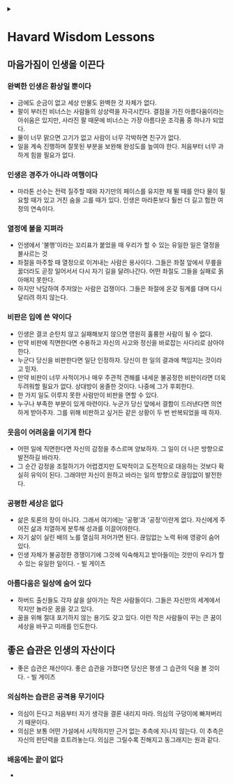 <link rel="stylesheet" type="text/css" href="/css/header.css">
<link rel="stylesheet" type="text/css" href="/css/bootstrap/5.3.0-alpha1/bootstrap.css">
<div class="sticky-top bg-white pt-1 pb-2" id="header-div-max"></div>
<details id="display-none"><summary></summary>
  <script src="/js/header.js" defer="defer"></script>
  <script src="/js/table/numbering.js" defer="defer"></script>
  <script src="/js/bootstrap/5.3.0-alpha1/bootstrap.bundle.js" defer="defer"></script>
</details>

# Havard Wisdom Lessons

## 마음가짐이 인생을 이끈다

### 완벽한 인생은 환상일 뿐이다

- 금에도 순금이 없고 세상 만물도 완벽한 것 자체가 없다.
- 팔이 부러진 비너스는 사람들의 상상력을 자극시킨다. 결점을 가진 아름다움이라는 아쉬움은 있지만, 사라진 팔 때문에 비너스는 가장 아름다운 조각품 중 하나가 되었다.
- 물이 너무 맑으면 고기가 없고 사람이 너무 각박하면 친구가 없다.
- 일을 계속 진행하며 잘못된 부분을 보완해 완성도를 높여야 한다. 처음부터 너무 과하게 힘쓸 필요가 없다.

### 인생은 경주가 아니라 여행이다

- 마라톤 선수는 전력 질주할 때와 자기만의 페이스를 유지한 채 뛸 때를 안다 물이 필요할 때가 있고 거친 숨을 고를 때가 있다. 인생은 마라톤보다 훨씬 더 길고 험한 여정의 연속이다.

### 열정에 불을 지펴라

- 인생에서 '불행'이라는 꼬리표가 붙었을 때 우리가 할 수 있는 유일한 일은 열정을 불사르는 것
- 좌절을 마주할 때 열정으로 이겨내는 사람은 용사이다. 그들은 좌절 앞에서 무릎을 꿇더라도 곧장 일어서서 다시 자기 길을 달려나간다. 어떤 좌절도 그들을 실패로 옭아매지 못한다.
- 하지만 낙담하여 주저앉는 사람은 겁쟁이다. 그들은 좌절에 온갖 핑계를 대며 다시 달리려 하지 않는다.

### 비판은 입에 쓴 약이다

- 인생은 결코 순탄치 않고 실패해보지 않으면 영원히 훌륭한 사람이 될 수 없다.
- 만약 비판에 직면한다면 수용하고 자신의 사고와 정신을 바로잡는 사다리로 삼아야한다.
- 누군다 당신을 비판한다면 일단 인정하자. 당신이 한 일의 결과에 책임지는 것이라고 믿자.
- 만약 비판이 너무 사적이거나 매우 주관적 견해를 내세운 불공정한 비판이라면 더욱 두려워할 필요가 없다. 상대방이 옹졸한 것이다. 나중에 그가 후회한다.
- 한 가지 일도 이루지 못한 사람만이 비판을 면할 수 있다.
- 누구나 부족한 부분이 있게 마련이다. 누군가 당신 앞에서 결함이 드러낸다면 의연하게 받아주자. 그를 위해 비판하고 싶거든 같은 상황이 두 번 반복되었을 때 하자.

### 웃음이 어려움을 이기게 한다

- 어떤 일에 직면한다면 자신의 감정을 추스르며 양보하자. 그 일이 더 나은 방향으로 발전하길 바라자.
- 그 순간 감정을 조절하기가 어렵겠지만 도박적이고 도전적으로 대응하는 것보다 확실히 유익이 된다. 그래야만 자신이 원하고 바라는 일의 방향으로 끊임없이 발전한다.

### 공평한 세상은 없다

- 삶은 토론의 장이 아니다. 그래서 여기에는 '공평'과 '공정'이란게 없다. 자신에게 주어진 삶과 치열하게 분투해 성과를 이끌어야한다.
- 자기 삶이 실린 배의 노를 열심히 저어가면 된다. 끊임없는 노력 뒤에 영광이 숨어 있다.
- 인생 자체가 불공정한 경쟁이기에 그것에 익숙해지고 받아들이는 것만이 우리가 할 수 있는 유일한 일이다. - 빌 게이츠

### 아름다움은 일상에 숨어 있다

- 하버드 출신들도 각자 삶을 살아가는 작은 사람들이다. 그들은 자신만의 세계에서 작지만 놀라운 꿈을 갖고 있다.
- 꿈을 위해 절대 포기하지 않는 용기도 갖고 있다. 이런 작은 사람들이 꾸는 큰 꿈이 세상을 바꾸고 미래를 인도한다.

## 좋은 습관은 인생의 자산이다

- 좋은 습관은 재산이다. 좋은 습관을 가졌다면 당신은 평생 그 습관의 덕을 볼 것이다. - 빌 게이츠

### 의심하는 습관은 공격용 무기이다

- 의심이 든다고 처음부터 자기 생각을 결론 내리지 마라. 의심의 구덩이에 빠져버리기 때문이다.
- 의심은 보통 어떤 가설에서 시작하지만 근거 없는 추측에 지나지 않는다. 이 추측은 자신의 판단력을 흐트려놓는다. 의심은 그릴수록 진해지고 동그래지는 원과 같다.

### 배움에는 끝이 없다

- 
